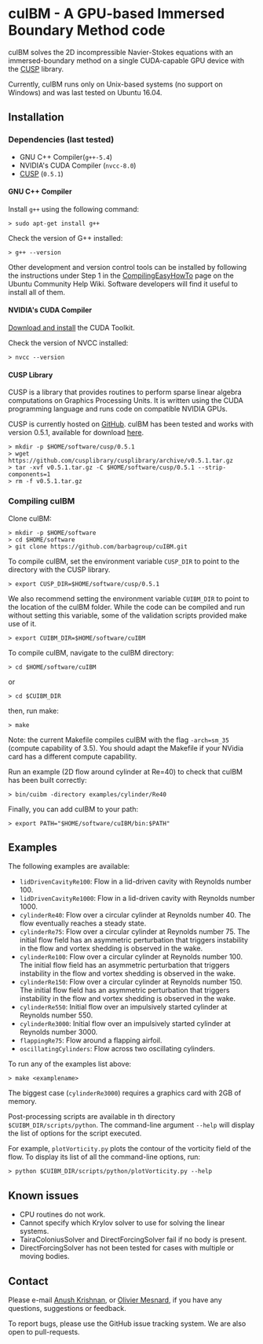 # cuIBM - A GPU-based Immersed Boundary Method code

cuIBM solves the 2D incompressible Navier-Stokes equations with an immersed-boundary method on a single CUDA-capable GPU device with the [CUSP](https://github.com/cusplibrary/cusplibrary) library.

Currently, cuIBM runs only on Unix-based systems (no support on Windows) and was last tested on Ubuntu 16.04.


## Installation

### Dependencies (last tested)

* GNU C++ Compiler(`g++-5.4`)
* NVIDIA's CUDA Compiler (`nvcc-8.0`)
* [CUSP](https://github.com/cusplibrary/cusplibrary) (`0.5.1`)

#### GNU C++ Compiler

Install `g++` using the following command:

    > sudo apt-get install g++

Check the version of G++ installed:

    > g++ --version

Other development and version control tools can be installed by following the 
instructions under Step 1 in the 
[CompilingEasyHowTo](https://help.ubuntu.com/community/CompilingEasyHowTo) page 
on the Ubuntu Community Help Wiki. Software developers will find it useful to 
install all of them.

#### NVIDIA's CUDA Compiler

[Download and install](https://developer.nvidia.com/cuda-downloads) the CUDA 
Toolkit.

Check the version of NVCC installed:

    > nvcc --version

#### CUSP Library

CUSP is a library that provides routines to perform sparse linear algebra 
computations on Graphics Processing Units. It is written using the CUDA 
programming language and runs code on compatible NVIDIA GPUs. 

CUSP is currently hosted on 
[GitHub](https://github.com/cusplibrary/cusplibrary). cuIBM has been tested 
and works with version 0.5.1, available for download 
[here](https://github.com/cusplibrary/cusplibrary/archive/v0.5.1.tar.gz).

    > mkdir -p $HOME/software/cusp/0.5.1
    > wget https://github.com/cusplibrary/cusplibrary/archive/v0.5.1.tar.gz
    > tar -xvf v0.5.1.tar.gz -C $HOME/software/cusp/0.5.1 --strip-components=1
    > rm -f v0.5.1.tar.gz


### Compiling cuIBM

Clone cuIBM:

    > mkdir -p $HOME/software
    > cd $HOME/software
    > git clone https://github.com/barbagroup/cuIBM.git

To compile cuIBM, set the environment variable `CUSP_DIR` to point to the directory with the CUSP library.

    > export CUSP_DIR=$HOME/software/cusp/0.5.1

We also recommend setting the environment variable `CUIBM_DIR` to point to the 
location of the cuIBM folder. While the code can be compiled and run without 
setting this variable, some of the validation scripts provided make use of it.

    > export CUIBM_DIR=$HOME/software/cuIBM

To compile cuIBM, navigate to the cuIBM directory:

    > cd $HOME/software/cuIBM

or

    > cd $CUIBM_DIR

then, run make:

    > make

Note: the current Makefile compiles cuIBM with the flag `-arch=sm_35` (compute capability of 3.5). You should adapt the Makefile if your NVidia card has a different compute capability.

Run an example (2D flow around cylinder at Re=40) to check that cuIBM has been built correctly:

    > bin/cuibm -directory examples/cylinder/Re40

Finally, you can add cuIBM to your path:

    > export PATH="$HOME/software/cuIBM/bin:$PATH"


## Examples

The following examples are available:

* `lidDrivenCavityRe100`: Flow in a lid-driven cavity with Reynolds number 100.
* `lidDrivenCavityRe1000`: Flow in a lid-driven cavity with Reynolds number 1000.
* `cylinderRe40`: Flow over a circular cylinder at Reynolds number 40. The 
flow eventually reaches a steady state.
* `cylinderRe75`: Flow over a circular cylinder at Reynolds number 75. The 
initial flow field has an asymmetric perturbation that triggers instability in 
the flow and vortex shedding is observed in the wake.
* `cylinderRe100`: Flow over a circular cylinder at Reynolds number 100. The 
initial flow field has an asymmetric perturbation that triggers instability in 
the flow and vortex shedding is observed in the wake.
* `cylinderRe150`: Flow over a circular cylinder at Reynolds number 150. The 
initial flow field has an asymmetric perturbation that triggers instability in 
the flow and vortex shedding is observed in the wake.
* `cylinderRe550`: Initial flow over an impulsively started cylinder at 
Reynolds number 550.
* `cylinderRe3000`: Initial flow over an impulsively started cylinder at 
Reynolds number 3000.
* `flappingRe75`: Flow around a flapping airfoil.
* `oscillatingCylinders`: Flow across two oscillating cylinders.
    
To run any of the examples list above:

    > make <examplename>

The biggest case (`cylinderRe3000`) requires a graphics card with 2GB of memory.

Post-processing scripts are available in th directory 
`$CUIBM_DIR/scripts/python`. The command-line argument `--help` will display 
the list of options for the script executed. 

For example, `plotVorticity.py` plots the contour of the vorticity field of the 
flow. To display its list of all the command-line options, run:

    > python $CUIBM_DIR/scripts/python/plotVorticity.py --help


## Known issues

* CPU routines do not work.
* Cannot specify which Krylov solver to use for solving the linear systems.
* TairaColoniusSolver and DirectForcingSolver fail if no body is present.
* DirectForcingSolver has not been tested for cases with multiple or moving 
bodies.

## Contact

Please e-mail [Anush Krishnan](mailto:k.anush@gmail.com), 
or [Olivier Mesnard](mailto:mesnardo@gwu.edu), if you have any 
questions, suggestions or feedback.

To report bugs, please use the GitHub issue tracking system. We are also open to pull-requests.
